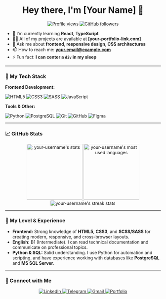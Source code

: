 <h1 align="center">Hey there, I'm [Your Name] 👋</h1>

<p align="center">
  <a href="https://github.com/emxku">
    <img src="https://komarev.com/ghpvc/?username=your-username&label=Profile%20views&color=0e75b6&style=flat" alt="Profile views" />
  </a>
  <a href="https://github.com/your-username?tab=followers">
    <img src="https://img.shields.io/github/followers/your-username?label=Followers&style=social" alt="GitHub followers">
  </a>
</p>

- 🌱 I’m currently learning **React, TypeScript**
- 👨‍💻 All of my projects are available at **[your-portfolio-link.com]**
- 💬 Ask me about **frontend, responsive design, CSS architectures**
- 📫 How to reach me: **your.email@example.com**
- ⚡ Fun fact: **I can center a `div` in my sleep**

---

### 🚀 My Tech Stack

**Frontend Development:**

![HTML5](https://img.shields.io/badge/HTML5-E34F26?style=for-the-badge&logo=html5&logoColor=white)
![CSS3](https://img.shields.io/badge/CSS3-1572B6?style=for-the-badge&logo=css3&logoColor=white)
![SASS](https://img.shields.io/badge/SASS-hotpink.svg?style=for-the-badge&logo=SASS&logoColor=white)
![JavaScript](https://img.shields.io/badge/JavaScript-F7DF1E?style=for-the-badge&logo=javascript&logoColor=black)

**Tools & Other:**

![Python](https://img.shields.io/badge/Python-3776AB?style=for-the-badge&logo=python&logoColor=white)
![PostgreSQL](https://img.shields.io/badge/PostgreSQL-316192?style=for-the-badge&logo=postgresql&logoColor=white)
![Git](https://img.shields.io/badge/Git-F05032?style=for-the-badge&logo=git&logoColor=white)
![GitHub](https://img.shields.io/badge/GitHub-100000?style=for-the-badge&logo=github&logoColor=white)
![Figma](https://img.shields.io/badge/Figma-F24E1E?style=for-the-badge&logo=figma&logoColor=white)

---

### 📈 GitHub Stats

<p align="center">
  <a href="https://github.com/your-username">
    <img height="180em" src="https://github-readme-stats.vercel.app/api?username=your-username&show_icons=true&theme=vision-friendly-dark&hide_border=true&count_private=true&hide=issues" alt="your-username's stats" />
    <img height="180em" src="https://github-readme-stats.vercel.app/api/top-langs/?username=your-username&theme=vision-friendly-dark&hide_border=true&layout=compact&langs_count=8&hide=Jupyter%20Notebook" alt="your-username's most used languages" />
  </a>
  <br>
  <img src="https://github-readme-streak-stats.herokuapp.com/?user=your-username&theme=vision-friendly-dark&hide_border=true" alt="your-username's streak stats">
</p>

---

### 🎯 My Level & Experience

*   **Frontend:** Strong knowledge of **HTML5**, **CSS3**, and **SCSS/SASS** for creating modern, responsive, and cross-browser layouts.
*   **English:** B1 (Intermediate). I can read technical documentation and communicate on professional topics.
*   **Python & SQL:** Solid understanding. I use Python for automation and scripting, and have experience working with databases like **PostgreSQL** and **MS SQL Server**.

---

### 🔗 Connect with Me

<p align="center">
  <a href="https://linkedin.com/in/your-linkedin" target="_blank">
    <img src="https://img.shields.io/badge/LinkedIn-0077B5?style=for-the-badge&logo=linkedin&logoColor=white" alt="LinkedIn">
  </a>
  <a href="https://t.me/your-telegram" target="_blank">
    <img src="https://img.shields.io/badge/Telegram-2CA5E0?style=for-the-badge&logo=telegram&logoColor=white" alt="Telegram">
  </a>
  <a href="mailto:your.email@example.com">
    <img src="https://img.shields.io/badge/Gmail-D14836?style=for-the-badge&logo=gmail&logoColor=white" alt="Gmail">
  </a>
  <a href="https://your-portfolio-link.com" target="_blank">
    <img src="https://img.shields.io/badge/Portfolio-%23000000.svg?style=for-the-badge&logo=react&logoColor=white" alt="Portfolio">
  </a>
</p>
 
 
